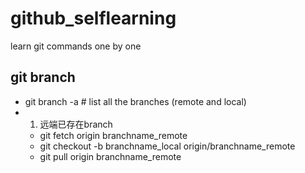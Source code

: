 # github_selflearning
learn git commands one by one

## git branch
- git branch -a  # list all the branches (remote and local)
- 1. 远端已存在branch
    * git fetch origin branchname_remote
    * git checkout -b branchname_local origin/branchname_remote
    * git pull origin branchname_remote
